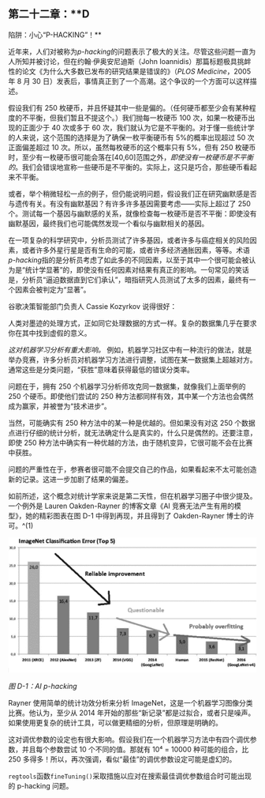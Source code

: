 ## 第二十二章：**D

陷阱：小心“P-HACKING”！**

近年来，人们对被称为*p-hacking*的问题表示了极大的关注。尽管这些问题一直为人所知并被讨论，但在约翰·伊奥安尼迪斯（John Ioannidis）那篇标题极具挑衅性的论文《为什么大多数已发布的研究结果是错误的》（*PLOS Medicine*，2005 年 8 月 30 日）发表后，事情真正到了一个高潮。这个争议的一个方面可以这样描述。

假设我们有 250 枚硬币，并且怀疑其中一些是偏的。（任何硬币都至少会有某种程度的不平衡，但我们暂且不提这个。）我们抛每一枚硬币 100 次，如果一枚硬币出现的正面少于 40 次或多于 60 次，我们就认为它是不平衡的。对于懂一些统计学的人来说，这个范围的选择是为了确保一枚平衡硬币有 5%的概率出现超过 50 次正面偏差超过 10 次。所以，虽然每枚硬币的这个概率只有 5%，但有 250 枚硬币时，至少有一枚硬币很可能会落在[40,60]范围之外，*即使没有一枚硬币是不平衡的*。我们会错误地宣称一些硬币是不平衡的。实际上，这只是巧合，那些硬币看起来不平衡。

或者，举个稍微轻松一点的例子，但仍能说明问题，假设我们正在研究幽默感是否与遗传有关。有没有幽默基因？有许多许多基因需要考虑——实际上超过了 250 个。测试每一个基因与幽默感的关系，就像检查每一枚硬币是否不平衡：即使没有幽默基因，最终我们也可能偶然发现一个看似与幽默相关的基因。

在一项复杂的科学研究中，分析员测试了许多基因，或者许多与癌症相关的风险因素，或者许多外星行星是否有生命的可能，或者许多经济通胀因素，等等。术语*p-hacking*指的是分析员考虑了如此多的不同因素，以至于其中一个很可能会被认为是“统计学显著”的，即使没有任何因素对结果有真正的影响。一句常见的笑话是，分析员“逼迫数据直到它们承认”，暗指研究人员测试了太多的因素，最终有一个因素会被判定为“显著”。

谷歌决策智能部门负责人 Cassie Kozyrkov 说得很好：

人类对墨迹的处理方式，正如同它处理数据的方式一样。复杂的数据集几乎在要求你在其中找到虚假的意义。

*这对机器学习分析有重大影响。* 例如，机器学习社区中有一种流行的做法，就是举办竞赛，许多分析员对机器学习方法进行调整，试图在某一数据集上超越对方。通常这些是分类问题，“获胜”意味着获得最低的错误分类率。

问题在于，拥有 250 个机器学习分析师攻克同一数据集，就像我们上面举例的 250 个硬币。即使他们尝试的 250 种方法都同样有效，其中某一个方法也会偶然成为赢家，并被誉为“技术进步”。

当然，可能确实有 250 种方法中的某一种是优越的。但如果没有对这 250 个数据点进行仔细的统计分析，就无法确定什么是真实的，什么只是偶然的。还要注意，即使 250 种方法中确实有一种优越的方法，由于随机变异，它很可能不会在比赛中获胜。

问题的严重性在于，参赛者很可能不会提交自己的作品，如果看起来不太可能创造新的记录。这进一步加剧了结果的偏差。

如前所述，这个概念对统计学家来说是第二天性，但在机器学习圈子中很少提及。一个例外是 Lauren Oakden-Rayner 的博客文章《AI 竞赛无法产生有用的模型》，她的精彩图表在图 D-1 中得到再现，并且得到了 Oakden-Rayner 博士的许可。^(1)

![Image](img/app04fig01.jpg)

*图 D-1：AI p-hacking*

Rayner 使用简单的统计功效分析来分析 ImageNet，这是一个机器学习图像分类比赛。他认为，至少从 2014 年开始的那些“新记录”都是过拟合，或者只是噪声。如果使用更复杂的统计工具，可以做更精细的分析，但原理是明确的。

这对调优参数的设定也有很大影响。假设我们在一个机器学习方法中有四个调优参数，并且每个参数尝试 10 个不同的值。那就有 10⁴ = 10000 种可能的组合，比 250 多得多！所以，再次强调，看似“最佳”的调优参数设定可能是虚幻的。

`regtools`函数`fineTuning()`采取措施以应对在搜索最佳调优参数组合时可能出现的 p-hacking 问题。

